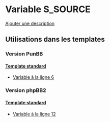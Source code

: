 # Variable S_SOURCE
[Ajouter une description](https://fa-tvars.appspot.com/var/S_SOURCE)

## Utilisations dans les templates

### Version PunBB

#### [Template standard](punbb/standard.md)
* [Variable &agrave; la ligne 6](../punbb/standard.tpl#L6)

### Version phpBB2

#### [Template standard](subsilver/standard.md)
* [Variable &agrave; la ligne 12](../subsilver/standard.tpl#L12)